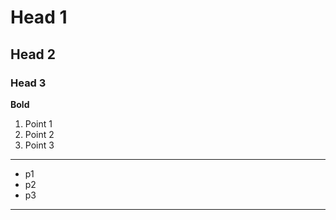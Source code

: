 # Head 1
## Head 2
### Head 3
**Bold**
1. Point 1
2. Point 2
3. Point 3
-----
- p1
- p2
- p3
--------

